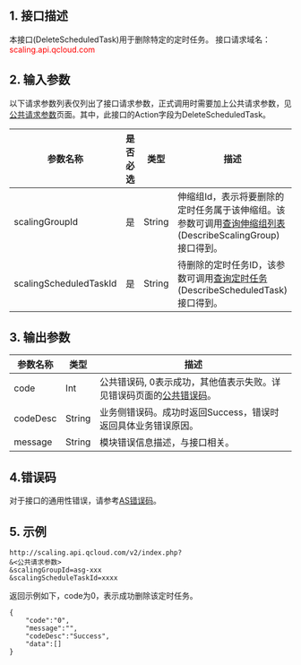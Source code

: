 ## 1. 接口描述
本接口(DeleteScheduledTask)用于删除特定的定时任务。
接口请求域名：<font style="color:red">scaling.api.qcloud.com</font>

## 2. 输入参数
以下请求参数列表仅列出了接口请求参数，正式调用时需要加上公共请求参数，见<a href="/doc/api/372/4153" title="公共请求参数">公共请求参数</a>页面。其中，此接口的Action字段为DeleteScheduledTask。

| 参数名称 | 是否必选  | 类型 | 描述 |
|---------|---------|---------|---------|
| scalingGroupId | 是 | String | 伸缩组Id，表示将要删除的定时任务属于该伸缩组。该参数可调用<a href="/doc/api/372/查询伸缩组列表" title="查询伸缩组列表">查询伸缩组列表</a>(DescribeScalingGroup)接口得到。|
| scalingScheduledTaskId | 是 | String |待删除的定时任务ID，该参数可调用<a href="/doc/api/372/查询定时任务" title="查询定时任务">查询定时任务</a>(DescribeScheduledTask)接口得到。|

## 3. 输出参数
| 参数名称 | 类型 | 描述 |
|---------|---------|---------|
| code | Int | 公共错误码, 0表示成功，其他值表示失败。详见错误码页面的<a href="/document/api/377/4173" title="公共错误码">公共错误码</a>。|
| codeDesc | String |业务侧错误码。成功时返回Success，错误时返回具体业务错误原因。|
| message | String | 模块错误信息描述，与接口相关。|

## 4.错误码
对于接口的通用性错误，请参考[AS错误码](/doc/api/372/4173)。
## 5. 示例
```
http://scaling.api.qcloud.com/v2/index.php?
&<公共请求参数>
&scalingGroupId=asg-xxx
&scalingScheduleTaskId=xxxx
```
返回示例如下，code为0，表示成功删除该定时任务。
```
{
    "code":"0",
    "message":"",
    "codeDesc":"Success",  
    "data":[]    
}
```

